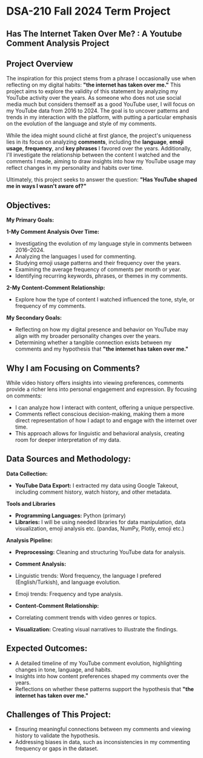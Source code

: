 # DSA-210 Fall 2024 Term Project

## Has The Internet Taken Over Me? : A Youtube Comment Analysis Project

## Project Overview

The inspiration for this project stems from a phrase I occasionally use when reflecting on my digital habits: **"the internet has taken over me."** This project aims to explore the validity of this statement by analyzing my YouTube activity over the years. As someone who does not use social media much but considers themself as a good YouTube user, I will focus on my YouTube data from 2016 to 2024. The goal is to uncover patterns and trends in my interaction with the platform, with putting a particular emphasis on the evolution of the language and style of my comments.

While the idea might sound cliché at first glance, the project's uniqueness lies in its focus on analyzing **comments**, including the **language**, **emoji usage**, **frequency**, and **key phrases** I favored over the years. Additionally, I'll investigate the relationship between the content I watched and the comments I made, aiming to draw insights into how my YouTube usage may reflect changes in my personality and habits over time.

Ultimately, this project seeks to answer the question: **"Has YouTube shaped me in ways I wasn't aware of?"**

## Objectives:

**My Primary Goals:**

**1-My Comment Analysis Over Time:**
* Investigating the evolution of my language style in comments between 2016–2024.
* Analyzing the languages I used for commenting.
* Studying emoji usage patterns and their frequency over the years.
* Examining the average frequency of comments per month or year.
* Identifying recurring keywords, phrases, or themes in my comments.

**2-My Content-Comment Relationship:**
* Explore how the type of content I watched influenced the tone, style, or frequency of my comments.

**My Secondary Goals:**

* Reflecting on how my digital presence and behavior on YouTube may align with my broader personality changes over the years.
* Determining whether a tangible connection exists between my comments and my hypothesis that **"the internet has taken over me."**

## Why I am Focusing on Comments?

While video history offers insights into viewing preferences, comments provide a richer lens into personal engagement and expression. By focusing on comments:

* I can analyze how I interact with content, offering a unique perspective.
* Comments reflect conscious decision-making, making them a more direct representation of how I adapt to and engage with the internet over time.
* This approach allows for linguistic and behavioral analysis, creating room for deeper interpretation of my data.

## Data Sources and Methodology:

**Data Collection:**

* **YouTube Data Export:** I extracted my data using Google Takeout, including comment history, watch history, and other metadata.

**Tools and Libraries**
* **Programming Languages:** Python (primary)
* **Libraries:** I will be using needed libraries for data manipulation, data visualization, emoji analysis etc. (pandas, NumPy, Plotly, emoji etc.)


**Analysis Pipeline:**

* **Preprocessing:** Cleaning and structuring YouTube data for analysis.

* **Comment Analysis:**

* Linguistic trends: Word frequency, the language I prefered (English/Turkish), and language evolution.

* Emoji trends: Frequency and type analysis.

* **Content-Comment Relationship:**

* Correlating comment trends with video genres or topics.

* **Visualization:** Creating visual narratives to illustrate the findings.

## Expected Outcomes:

* A detailed timeline of my YouTube comment evolution, highlighting changes in tone, language, and habits.
* Insights into how content preferences shaped my comments over the years.
* Reflections on whether these patterns support the hypothesis that **"the internet has taken over me."**

## Challenges of This Project:

* Ensuring meaningful connections between my comments and viewing history to validate the hypothesis.
* Addressing biases in data, such as inconsistencies in my commenting frequency or gaps in the dataset.

